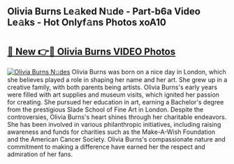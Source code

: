 ## Olivia Burns Le𝚊ked N𝚞de - Part-b6a Video Le𝚊ks - Hot Onlyf𝚊ns Photos xoA10

# <h2><a href="http://ac24753.deff.icu/?id=Olivia+Burns">🔗 New 👉🔴 Olivia Burns VIDEO Photos</a></h2>

[![Olivia Burns N𝚞des](https://i.imgur.com/rIISA9y.gif)](http://ac24753.deff.icu/?id=Olivia+Burns)
Olivia Burns was born on a nice day in London, which she believes played a role in shaping her name and her art. She grew up in a creative family, with both parents being artists. Olivia Burns's early years were filled with art supplies and museum visits, which ignited her passion for creating. She pursued her education in art, earning a Bachelor's degree from the prestigious Slade School of Fine Art in London. Despite the controversies, Olivia Burns's heart shines through her charitable endeavors. She has been involved in various philanthropic initiatives, including raising awareness and funds for charities such as the Make-A-Wish Foundation and the American Cancer Society. Olivia Burns's compassionate nature and commitment to making a difference have earned her the respect and admiration of her fans.
